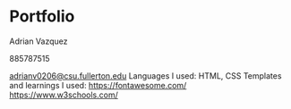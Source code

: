 # Portfolio
Adrian Vazquez

885787515

adrianv0206@csu.fullerton.edu
Languages I used: HTML, CSS
Templates and learnings I used:
https://fontawesome.com/
https://www.w3schools.com/
